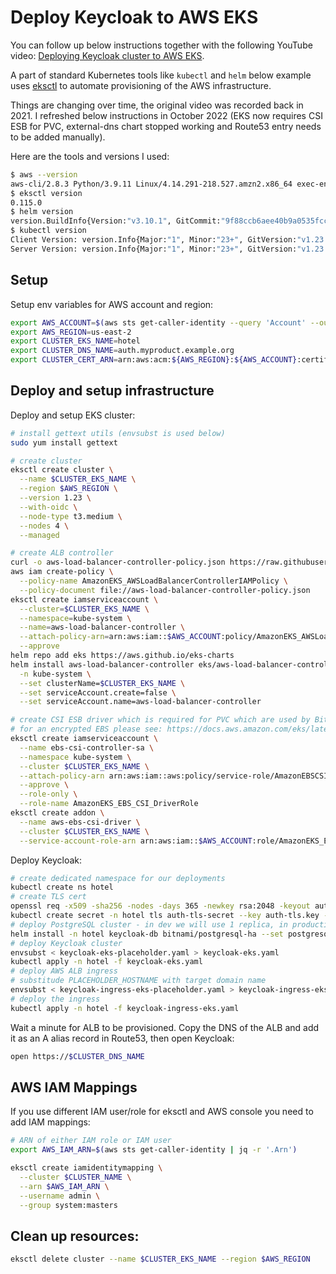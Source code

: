 # Deploy Keycloak to AWS EKS

You can follow up below instructions together with the following YouTube video: [Deploying Keycloak cluster to AWS EKS](https://youtu.be/BuNZ7bjbzOQ).

A part of standard Kubernetes tools like `kubectl` and `helm` below example uses [eksctl](https://eksctl.io) to automate provisioning of the AWS infrastructure.

Things are changing over time, the original video was recorded back in 2021. I refreshed below instructions in October 2022 (EKS now requires CSI ESB for PVC, external-dns chart stopped working and Route53 entry needs to be added manually).

Here are the tools and versions I used:

```bash
$ aws --version
aws-cli/2.8.3 Python/3.9.11 Linux/4.14.291-218.527.amzn2.x86_64 exec-env/CloudShell exe/x86_64.amzn.2 prompt/off
$ eksctl version
0.115.0
$ helm version
version.BuildInfo{Version:"v3.10.1", GitCommit:"9f88ccb6aee40b9a0535fcc7efea6055e1ef72c9", GitTreeState:"clean", GoVersion:"go1.18.7"}
$ kubectl version
Client Version: version.Info{Major:"1", Minor:"23+", GitVersion:"v1.23.7-eks-4721010", GitCommit:"b77d9473a02fbfa834afa67d677fd12d690b195f", GitTreeState:"clean", BuildDate:"2022-06-27T22:22:16Z", GoVersion:"go1.17.10", Compiler:"gc", Platform:"linux/amd64"}
Server Version: version.Info{Major:"1", Minor:"23+", GitVersion:"v1.23.10-eks-15b7512", GitCommit:"cd6399691d9b1fed9ec20c9c5e82f5993c3f42cb", GitTreeState:"clean", BuildDate:"2022-08-31T19:17:01Z", GoVersion:"go1.17.13", Compiler:"gc", Platform:"linux/amd64"}
```

## Setup

Setup env variables for AWS account and region:

```bash
export AWS_ACCOUNT=$(aws sts get-caller-identity --query 'Account' --output text)
export AWS_REGION=us-east-2
export CLUSTER_EKS_NAME=hotel
export CLUSTER_DNS_NAME=auth.myproduct.example.org
export CLUSTER_CERT_ARN=arn:aws:acm:${AWS_REGION}:${AWS_ACCOUNT}:certificate/95aadb9b-a05c-477d-9d73-7a89329e4af6
```

## Deploy and setup infrastructure

Deploy and setup EKS cluster:

```bash
# install gettext utils (envsubst is used below)
sudo yum install gettext

# create cluster
eksctl create cluster \
  --name $CLUSTER_EKS_NAME \
  --region $AWS_REGION \
  --version 1.23 \
  --with-oidc \
  --node-type t3.medium \
  --nodes 4 \
  --managed

# create ALB controller
curl -o aws-load-balancer-controller-policy.json https://raw.githubusercontent.com/kubernetes-sigs/aws-load-balancer-controller/v2.4.4/docs/install/iam_policy.json
aws iam create-policy \
  --policy-name AmazonEKS_AWSLoadBalancerControllerIAMPolicy \
  --policy-document file://aws-load-balancer-controller-policy.json
eksctl create iamserviceaccount \
  --cluster=$CLUSTER_EKS_NAME \
  --namespace=kube-system \
  --name=aws-load-balancer-controller \
  --attach-policy-arn=arn:aws:iam::$AWS_ACCOUNT:policy/AmazonEKS_AWSLoadBalancerControllerIAMPolicy \
  --approve
helm repo add eks https://aws.github.io/eks-charts
helm install aws-load-balancer-controller eks/aws-load-balancer-controller \
  -n kube-system \
  --set clusterName=$CLUSTER_EKS_NAME \
  --set serviceAccount.create=false \
  --set serviceAccount.name=aws-load-balancer-controller 

# create CSI ESB driver which is required for PVC which are used by Bitnami PostgreSQL chart
# for an encrypted EBS please see: https://docs.aws.amazon.com/eks/latest/userguide/csi-iam-role.html
eksctl create iamserviceaccount \
  --name ebs-csi-controller-sa \
  --namespace kube-system \
  --cluster $CLUSTER_EKS_NAME \
  --attach-policy-arn arn:aws:iam::aws:policy/service-role/AmazonEBSCSIDriverPolicy \
  --approve \
  --role-only \
  --role-name AmazonEKS_EBS_CSI_DriverRole
eksctl create addon \
  --name aws-ebs-csi-driver \
  --cluster $CLUSTER_EKS_NAME \
  --service-account-role-arn arn:aws:iam::$AWS_ACCOUNT:role/AmazonEKS_EBS_CSI_DriverRole
```

Deploy Keycloak:

```bash
# create dedicated namespace for our deployments
kubectl create ns hotel
# create TLS cert
openssl req -x509 -sha256 -nodes -days 365 -newkey rsa:2048 -keyout auth-tls.key -out auth-tls.crt -subj "/CN=auth.localtest.me/O=hotel"
kubectl create secret -n hotel tls auth-tls-secret --key auth-tls.key --cert auth-tls.crt
# deploy PostgreSQL cluster - in dev we will use 1 replica, in production use the default value of 3 (or set it to even a higher value)
helm install -n hotel keycloak-db bitnami/postgresql-ha --set postgresql.replicaCount=1
# deploy Keycloak cluster
envsubst < keycloak-eks-placeholder.yaml > keycloak-eks.yaml
kubectl apply -n hotel -f keycloak-eks.yaml
# deploy AWS ALB ingress
# substitude PLACEHOLDER_HOSTNAME with target domain name
envsubst < keycloak-ingress-eks-placeholder.yaml > keycloak-ingress-eks.yaml
# deploy the ingress
kubectl apply -n hotel -f keycloak-ingress-eks.yaml
```

Wait a minute for ALB to be provisioned. Copy the DNS of the ALB and add it as an A alias record in Route53, then open Keycloak:

```bash
open https://$CLUSTER_DNS_NAME
```

## AWS IAM Mappings

If you use different IAM user/role for eksctl and AWS console you need to add IAM mappings:

```bash
# ARN of either IAM role or IAM user
export AWS_IAM_ARN=$(aws sts get-caller-identity | jq -r '.Arn')

eksctl create iamidentitymapping \
  --cluster $CLUSTER_NAME \
  --arn $AWS_IAM_ARN \
  --username admin \
  --group system:masters
```

## Clean up resources:

```bash
eksctl delete cluster --name $CLUSTER_EKS_NAME --region $AWS_REGION
```
